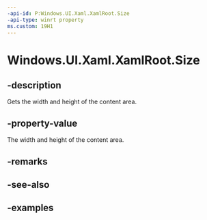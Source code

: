 ```yaml
---
-api-id: P:Windows.UI.Xaml.XamlRoot.Size
-api-type: winrt property
ms.custom: 19H1
---
```


<!-- Property syntax.
public Size Size { get; }
-->

# Windows.UI.Xaml.XamlRoot.Size

## -description

Gets the width and height of the content area.



## -property-value

The width and height of the content area.

## -remarks

## -see-also

## -examples

